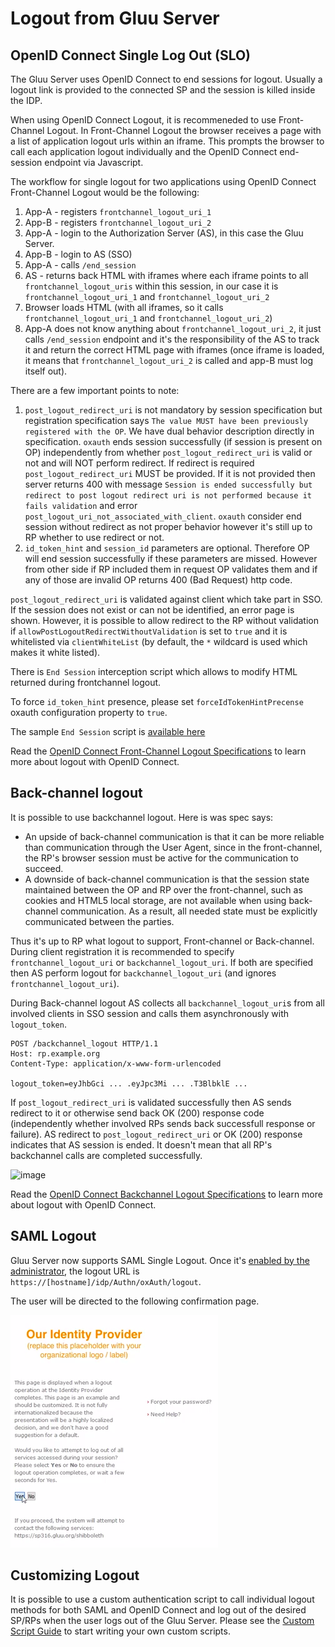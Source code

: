 # Logout from Gluu Server

## OpenID Connect Single Log Out (SLO)

The Gluu Server uses OpenID Connect to end sessions for logout. Usually a logout link is provided to the connected SP and the session 
is killed inside the IDP. 

When using OpenID Connect Logout, it is recommeneded to use Front-Channel Logout. In Front-Channel Logout the browser receives a page with a list of application logout urls within an iframe. This prompts the browser to call each application logout individually and the OpenID Connect end-session endpoint via Javascript. 

The workflow for single logout for two applications using OpenID Connect Front-Channel Logout would be the following:

1. App-A - registers `frontchannel_logout_uri_1`
2. App-B - registers `frontchannel_logout_uri_2`
3. App-A - login to the Authorization Server (AS), in this case the Gluu Server.
4. App-B - login to AS (SSO)
5. App-A - calls `/end_session`
6. AS - returns back HTML with iframes where each iframe points to all `frontchannel_logout_uris` within this session, in our case it is `frontchannel_logout_uri_1` and `frontchannel_logout_uri_2`
7. Browser loads HTML (with all iframes, so it calls `frontchannel_logout_uri_1` and `frontchannel_logout_uri_2`)
8. App-A does not know anything about `frontchannel_logout_uri_2`, it just calls `/end_session` endpoint and it's the responsibility of the AS to track it and return the correct HTML page with iframes (once iframe is loaded, it means that `frontchannel_logout_uri_2` is called and app-B must log itself out).

There are a few important points to note:

1. `post_logout_redirect_uri` is not mandatory by session specification but registration specification says `The value MUST have been previously registered with the OP`. We have dual behavior description directly in specification. `oxauth` ends session successfully (if session is present on OP) independently from whether `post_logout_redirect_uri` is valid or not and will NOT perform redirect. If redirect is required `post_logout_redirect_uri` MUST be provided. If it is not provided then server returns 400 with message `Session is ended successfully but redirect to post logout redirect uri is not performed because it fails validation` and error `post_logout_uri_not_associated_with_client`. `oxauth` consider end session without redirect as not proper behavior however it's still up to RP whether to use redirect or not.
2. `id_token_hint` and `session_id` parameters are optional. Therefore OP will end session successfully if these parameters are missed. However from other side if RP included them in request OP validates them and if any of those are invalid OP returns 400 (Bad Request) http code.

`post_logout_redirect_uri` is validated against client which take part in SSO. If the session does not exist or can not be identified, an error page is shown. However, it is possible to allow redirect to the RP without validation if `allowPostLogoutRedirectWithoutValidation` is set to `true` and it is whitelisted via `clientWhiteList` (by default, the `*` wildcard is used which makes it white listed).

There is `End Session` interception script which allows to modify HTML returned during frontchannel logout.

To force `id_token_hint` presence, please set `forceIdTokenHintPrecense` oxauth configuration property to `true`.

The sample `End Session` script is [available here](./sample-end-session.py)

Read the [OpenID Connect Front-Channel Logout Specifications](http://openid.net/specs/openid-connect-frontchannel-1_0.html) to learn more about logout with OpenID Connect.

## Back-channel logout

It is possible to use backchannel logout. Here is was spec says:

- An upside of back-channel communication is that it can be more reliable than communication through the User Agent, since in the front-channel, the RP's browser session must be active for the communication to succeed.
- A downside of back-channel communication is that the session state maintained between the OP and RP over the front-channel, such as cookies and HTML5 local storage, are not available when using back-channel communication. As a result, all needed state must be explicitly communicated between the parties.

Thus it's up to RP what logout to support, Front-channel or Back-channel.
During client registration it is recommended to specify `frontchannel_logout_uri` or `backchannel_logout_uri`. If both are specified then AS perform logout for `backchannel_logout_uri` (and ignores `frontchannel_logout_uri`). 

During Back-channel logout AS collects all `backchannel_logout_uri`s from all involved clients in SSO session and calls them asynchronously with `logout_token`.

```
POST /backchannel_logout HTTP/1.1
Host: rp.example.org
Content-Type: application/x-www-form-urlencoded

logout_token=eyJhbGci ... .eyJpc3Mi ... .T3BlbklE ...
```

If `post_logout_redirect_uri` is validated successfully then AS sends redirect to it or otherwise send back OK (200) response code (independently whether involved RPs sends back successfull response or failure).
AS redirect to `post_logout_redirect_uri` or OK (200) response indicates that AS session is ended. It doesn't mean that all RP's backchannel calls are completed successfully.

![image](../img/openid/backchannel-client-ui.png)

Read the [OpenID Connect Backchannel Logout Specifications](https://openid.net/specs/openid-connect-backchannel-1_0.html) to learn more about logout with OpenID Connect.

## SAML Logout
Gluu Server now supports SAML Single Logout. Once it's [enabled by the administrator](../admin-guide/saml.md#saml-single-logout), the logout URL is `https://[hostname]/idp/Authn/oxAuth/logout`.

The user will be directed to the following confirmation page.

![SAML2 SLO Confirmation Page](../img/saml/saml_slo_confirm.png)

## Customizing Logout
It is possible to use a custom authentication script to call individual logout methods for both SAML and OpenID Connect and log out of the desired SP/RPs when the user logs out of the Gluu Server. Please see the [Custom Script Guide](../authn-guide/customauthn.md) to start writing your own custom scripts. 

